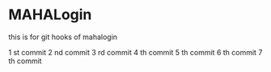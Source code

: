 # MAHALogin
this is for git hooks  of mahalogin

1 st commit
2 nd commit
3 rd commit
4 th commit
5 th commit
6 th commit
7 th commit







